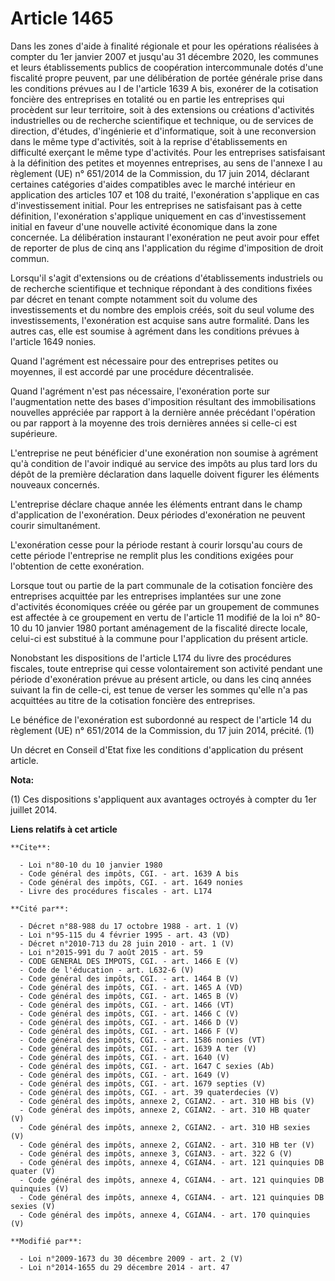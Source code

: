 # Article 1465

Dans les zones d'aide à finalité régionale et pour les opérations réalisées à compter du 1er janvier 2007 et jusqu'au 31
décembre 2020, les communes et leurs établissements publics de coopération intercommunale dotés d'une fiscalité propre
peuvent, par une délibération de portée générale prise dans les conditions prévues au I de l'article 1639 A bis, exonérer de
la cotisation foncière des entreprises en totalité ou en partie les entreprises qui procèdent sur leur territoire, soit à des
extensions ou créations d'activités industrielles ou de recherche scientifique et technique, ou de services de direction,
d'études, d'ingénierie et d'informatique, soit à une reconversion dans le même type d'activités, soit à la reprise
d'établissements en difficulté exerçant le même type d'activités. Pour les entreprises satisfaisant à la définition des
petites et moyennes entreprises, au sens de l'annexe I au règlement (UE) n° 651/2014 de la Commission, du 17 juin 2014,
déclarant certaines catégories d'aides compatibles avec le marché intérieur en application des articles 107 et 108 du traité,
l'exonération s'applique en cas d'investissement initial. Pour les entreprises ne satisfaisant pas à cette définition,
l'exonération s'applique uniquement en cas d'investissement initial en faveur d'une nouvelle activité économique dans la zone
concernée. La délibération instaurant l'exonération ne peut avoir pour effet de reporter de plus de cinq ans l'application du
régime d'imposition de droit commun. 

Lorsqu'il s'agit d'extensions ou de créations d'établissements industriels ou de recherche scientifique et technique
répondant à des conditions fixées par décret en tenant compte notamment soit du volume des investissements et du nombre des
emplois créés, soit du seul volume des investissements, l'exonération est acquise sans autre formalité. Dans les autres cas,
elle est soumise à agrément dans les conditions prévues à l'article 1649 nonies. 

Quand l'agrément est nécessaire pour des entreprises petites ou moyennes, il est accordé par une procédure décentralisée. 

Quand l'agrément n'est pas nécessaire, l'exonération porte sur l'augmentation nette des bases d'imposition résultant des
immobilisations nouvelles appréciée par rapport à la dernière année précédant l'opération ou par rapport à la moyenne des
trois dernières années si celle-ci est supérieure. 

L'entreprise ne peut bénéficier d'une exonération non soumise à agrément qu'à condition de l'avoir indiqué au service des
impôts au plus tard lors du dépôt de la première déclaration dans laquelle doivent figurer les éléments nouveaux concernés. 

L'entreprise déclare chaque année les éléments entrant dans le champ d'application de l'exonération. Deux périodes
d'exonération ne peuvent courir simultanément. 

L'exonération cesse pour la période restant à courir lorsqu'au cours de cette période l'entreprise ne remplit plus les
conditions exigées pour l'obtention de cette exonération. 

Lorsque tout ou partie de la part communale de la cotisation foncière des entreprises acquittée par les entreprises
implantées sur une zone d'activités économiques créée ou gérée par un groupement de communes est affectée à ce groupement en
vertu de l'article 11 modifié de la loi n° 80-10 du 10 janvier 1980 portant aménagement de la fiscalité directe locale,
celui-ci est substitué à la commune pour l'application du présent article. 

Nonobstant les dispositions de l'article L174 du livre des procédures fiscales, toute entreprise qui cesse volontairement son
activité pendant une période d'exonération prévue au présent article, ou dans les cinq années suivant la fin de celle-ci, est
tenue de verser les sommes qu'elle n'a pas acquittées au titre de la cotisation foncière des entreprises. 

Le bénéfice de l'exonération est subordonné au respect de l'article 14 du règlement (UE) n° 651/2014 de la Commission, du 17
juin 2014, précité. (1) 

Un décret en Conseil d'Etat fixe les conditions d'application du présent article.

**Nota:**

(1) Ces dispositions s'appliquent aux avantages octroyés à compter du 1er juillet 2014.

**Liens relatifs à cet article**

	**Cite**:

	  - Loi n°80-10 du 10 janvier 1980
	  - Code général des impôts, CGI. - art. 1639 A bis
	  - Code général des impôts, CGI. - art. 1649 nonies
	  - Livre des procédures fiscales - art. L174

	**Cité par**:

	  - Décret n°88-988 du 17 octobre 1988 - art. 1 (V)
	  - Loi n°95-115 du 4 février 1995 - art. 43 (VD)
	  - Décret n°2010-713 du 28 juin 2010 - art. 1 (V)
	  - Loi n°2015-991 du 7 août 2015 - art. 59
	  - CODE GENERAL DES IMPOTS, CGI. - art. 1466 E (V)
	  - Code de l'éducation - art. L632-6 (V)
	  - Code général des impôts, CGI. - art. 1464 B (V)
	  - Code général des impôts, CGI. - art. 1465 A (VD)
	  - Code général des impôts, CGI. - art. 1465 B (V)
	  - Code général des impôts, CGI. - art. 1466 (VT)
	  - Code général des impôts, CGI. - art. 1466 C (V)
	  - Code général des impôts, CGI. - art. 1466 D (V)
	  - Code général des impôts, CGI. - art. 1466 F (V)
	  - Code général des impôts, CGI. - art. 1586 nonies (VT)
	  - Code général des impôts, CGI. - art. 1639 A ter (V)
	  - Code général des impôts, CGI. - art. 1640 (V)
	  - Code général des impôts, CGI. - art. 1647 C sexies (Ab)
	  - Code général des impôts, CGI. - art. 1649 (V)
	  - Code général des impôts, CGI. - art. 1679 septies (V)
	  - Code général des impôts, CGI. - art. 39 quaterdecies (V)
	  - Code général des impôts, annexe 2, CGIAN2. - art. 310 HB bis (V)
	  - Code général des impôts, annexe 2, CGIAN2. - art. 310 HB quater (V)
	  - Code général des impôts, annexe 2, CGIAN2. - art. 310 HB sexies (V)
	  - Code général des impôts, annexe 2, CGIAN2. - art. 310 HB ter (V)
	  - Code général des impôts, annexe 3, CGIAN3. - art. 322 G (V)
	  - Code général des impôts, annexe 4, CGIAN4. - art. 121 quinquies DB quater (V)
	  - Code général des impôts, annexe 4, CGIAN4. - art. 121 quinquies DB quinquies (V)
	  - Code général des impôts, annexe 4, CGIAN4. - art. 121 quinquies DB sexies (V)
	  - Code général des impôts, annexe 4, CGIAN4. - art. 170 quinquies (V)

	**Modifié par**:

	  - Loi n°2009-1673 du 30 décembre 2009 - art. 2 (V)
	  - Loi n°2014-1655 du 29 décembre 2014 - art. 47
